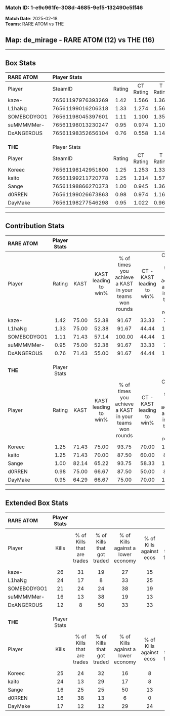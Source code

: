 ### Match ID: 1-e9c961fe-308d-4685-9ef5-132490e5ff46  
**Match Date**: 2025-02-18  
**Teams**: RARE ATOM vs THE  

## **Map**: de_mirage - RARE ATOM (12) vs THE (16)  
---  

## Box Stats  

| **RARE ATOM** | Player Stats      |        |           |          |       |      |       |         |        |      |     |
| :- | :- | :-: | :-: | :-: | :-: | :-: | :-: | :-: | :-: | :-: | :-: |
| Player        | SteamID           | Rating | CT Rating | T Rating | KAST  | ADR  | Kills | Assists | Deaths | K/D  | HS% |
| kaze-         | 76561197976393269 |  1.42  |   1.566   |  1.366   | 75.00 | 87.1 |  26   |    3    |   15   | 1.73 | 26  |
| L1haNg        | 76561199016206318 |  1.33  |   1.274   |  1.567   | 75.00 | 82.9 |  24   |    6    |   16   | 1.50 | 50  |
| SOMEBODYGO1   | 76561198045397601 |  1.11  |   1.100   |  1.357   | 71.43 | 93.7 |  21   |    4    |   23   | 0.91 | 47  |
| suMMMMMer-    | 76561198013230247 |  0.95  |   0.974   |  1.103   | 75.00 | 68.1 |  16   |    7    |   21   | 0.76 | 56  |
| DxANGEROUS    | 76561198352656104 |  0.76  |   0.558   |  1.142   | 71.43 | 62.0 |  12   |   12    |   23   | 0.52 | 41  |
|               |                   |        |           |          |       |      |       |         |        |      |     |
|               |                   |        |           |          |       |      |       |         |        |      |     |
|               |                   |        |           |          |       |      |       |         |        |      |     |
| **THE**       | Player Stats      |        |           |          |       |      |       |         |        |      |     |
| Player        | SteamID           | Rating | CT Rating | T Rating | KAST  | ADR  | Kills | Assists | Deaths | K/D  | HS% |
| Koreec        | 76561198142951800 |  1.25  |   1.253   |  1.330   | 71.43 | 78.0 |  25   |    2    |   19   | 1.32 | 60  |
| kaito         | 76561199211720778 |  1.25  |   1.214   |  1.577   | 71.43 | 98.6 |  24   |    8    |   22   | 1.09 | 33  |
| Sange         | 76561198866270373 |  1.00  |   0.945   |  1.361   | 82.14 | 60.9 |  16   |    9    |   20   | 0.80 | 31  |
| d0RREN        | 76561199026673863 |  0.98  |   0.974   |  1.160   | 75.00 | 68.6 |  16   |    6    |   19   | 0.84 | 87  |
| DayMake       | 76561198277546298 |  0.95  |   1.022   |  0.966   | 64.29 | 72.9 |  17   |    6    |   19   | 0.89 | 35  |
---  

## Contribution Stats  

| **RARE ATOM** | Player Stats |       |                      |                                                        |                           |                                                             |                          |                                                            |
| :- | :-: | :-: | :-: | :-: | :-: | :-: | :-: | :-: |
| Player        |    Rating    | KAST  | KAST leading to win% | % of times you achieve a KAST in your teams won rounds | CT - KAST leading to win% | CT - % of times you achieve a KAST in your teams won rounds | T - KAST leading to win% | T - % of times you achieve a KAST in your teams won rounds |
| kaze-         |     1.42     | 75.00 |        52.38         |                         91.67                          |           33.33           |                            75.00                            |          66.67           |                           100.00                           |
| L1haNg        |     1.33     | 75.00 |        52.38         |                         91.67                          |           44.44           |                           100.00                            |          58.33           |                           87.50                            |
| SOMEBODYGO1   |     1.11     | 71.43 |        57.14         |                         100.00                         |           44.44           |                           100.00                            |          66.67           |                           100.00                           |
| suMMMMMer-    |     0.95     | 75.00 |        52.38         |                         91.67                          |           33.33           |                            75.00                            |          66.67           |                           100.00                           |
| DxANGEROUS    |     0.76     | 71.43 |        55.00         |                         91.67                          |           44.44           |                           100.00                            |          63.64           |                           87.50                            |
|               |              |       |                      |                                                        |                           |                                                             |                          |                                                            |
|               |              |       |                      |                                                        |                           |                                                             |                          |                                                            |
|               |              |       |                      |                                                        |                           |                                                             |                          |                                                            |
| **THE**       | Player Stats |       |                      |                                                        |                           |                                                             |                          |                                                            |
| Player        |    Rating    | KAST  | KAST leading to win% | % of times you achieve a KAST in your teams won rounds | CT - KAST leading to win% | CT - % of times you achieve a KAST in your teams won rounds | T - KAST leading to win% | T - % of times you achieve a KAST in your teams won rounds |
| Koreec        |     1.25     | 71.43 |        75.00         |                         93.75                          |           70.00           |                           100.00                            |          80.00           |                           88.89                            |
| kaito         |     1.25     | 71.43 |        70.00         |                         87.50                          |           60.00           |                            85.71                            |          80.00           |                           88.89                            |
| Sange         |     1.00     | 82.14 |        65.22         |                         93.75                          |           58.33           |                           100.00                            |          72.73           |                           88.89                            |
| d0RREN        |     0.98     | 75.00 |        66.67         |                         87.50                          |           50.00           |                            85.71                            |          88.89           |                           88.89                            |
| DayMake       |     0.95     | 64.29 |        66.67         |                         75.00                          |           70.00           |                           100.00                            |          62.50           |                           55.56                            |
---  

## Extended Box Stats  

| **RARE ATOM** | Player Stats |                            |                            |                                    |                         |                              |                                 |        |                             |                                     |                          |                               |                            |
| :- | :-: | :-: | :-: | :-: | :-: | :-: | :-: | :-: | :-: | :-: | :-: | :-: | :-: |
| Player        |    Kills     | % of Kills that are trades | % of Kills that got traded | % of Kills against a lower economy | % of Kills against ecos | % of Kills that are flawless | % of Kills that are close duels | Deaths | % of Deaths that get traded | % of Deaths against a lower economy | % of Deaths against ecos | % of Deaths that are flawless | % of Deaths that are close |
| kaze-         |      26      |             31             |             19             |                 27                 |           15            |              81              |                0                |   15   |             13              |                 13                  |            0             |              80               |             0              |
| L1haNg        |      24      |             17             |             8              |                 33                 |           25            |              63              |                8                |   16   |             31              |                 13                  |            0             |              69               |             0              |
| SOMEBODYGO1   |      21      |             24             |             24             |                 38                 |           19            |              76              |               10                |   23   |             22              |                 22                  |            9             |              61               |             4              |
| suMMMMMer-    |      16      |             13             |             38             |                 19                 |           13            |              50              |               19                |   21   |             24              |                 19                  |            5             |              57               |             14             |
| DxANGEROUS    |      12      |             8              |             50             |                 33                 |           33            |              50              |                8                |   23   |             26              |                 22                  |            9             |              74               |             4              |
|               |              |                            |                            |                                    |                         |                              |                                 |        |                             |                                     |                          |                               |                            |
|               |              |                            |                            |                                    |                         |                              |                                 |        |                             |                                     |                          |                               |                            |
|               |              |                            |                            |                                    |                         |                              |                                 |        |                             |                                     |                          |                               |                            |
| **THE**       | Player Stats |                            |                            |                                    |                         |                              |                                 |        |                             |                                     |                          |                               |                            |
| Player        |    Kills     | % of Kills that are trades | % of Kills that got traded | % of Kills against a lower economy | % of Kills against ecos | % of Kills that are flawless | % of Kills that are close duels | Deaths | % of Deaths that get traded | % of Deaths against a lower economy | % of Deaths against ecos | % of Deaths that are flawless | % of Deaths that are close |
| Koreec        |      25      |             24             |             32             |                 16                 |            8            |              76              |                4                |   19   |             16              |                 16                  |            5             |              74               |             0              |
| kaito         |      24      |             13             |             29             |                 17                 |            8            |              75              |                0                |   22   |             32              |                 23                  |            5             |              73               |             5              |
| Sange         |      16      |             25             |             25             |                 50                 |           13            |              56              |                6                |   20   |             35              |                 20                  |            5             |              70               |             10             |
| d0RREN        |      16      |             38             |             13             |                 6                  |            0            |              69              |                6                |   19   |             26              |                 21                  |            5             |              68               |             16             |
| DayMake       |      17      |             12             |             12             |                 29                 |           24            |              53              |               12                |   19   |             11              |                 16                  |            0             |              58               |             11             |

